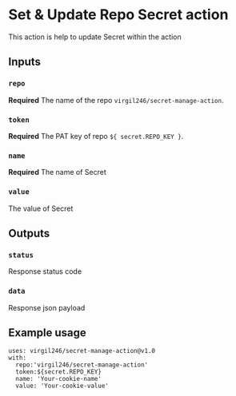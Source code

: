 # Set & Update Repo Secret action

This action is help to update Secret within the action
## Inputs

### `repo`

**Required** The name of the repo `virgil246/secret-manage-action`.

### `token` 
**Required** The PAT key of repo `${ secret.REPO_KEY }`.

### `name`
**Required** The name of Secret

### `value`
The value of Secret

## Outputs
### `status`
Response status code

### `data`
Response json payload




## Example usage

```
uses: virgil246/secret-manage-action@v1.0
with:
  repo:'virgil246/secret-manage-action'
  token:${secret.REPO_KEY}
  name: 'Your-cookie-name' 
  value: 'Your-cookie-value'
```
  
